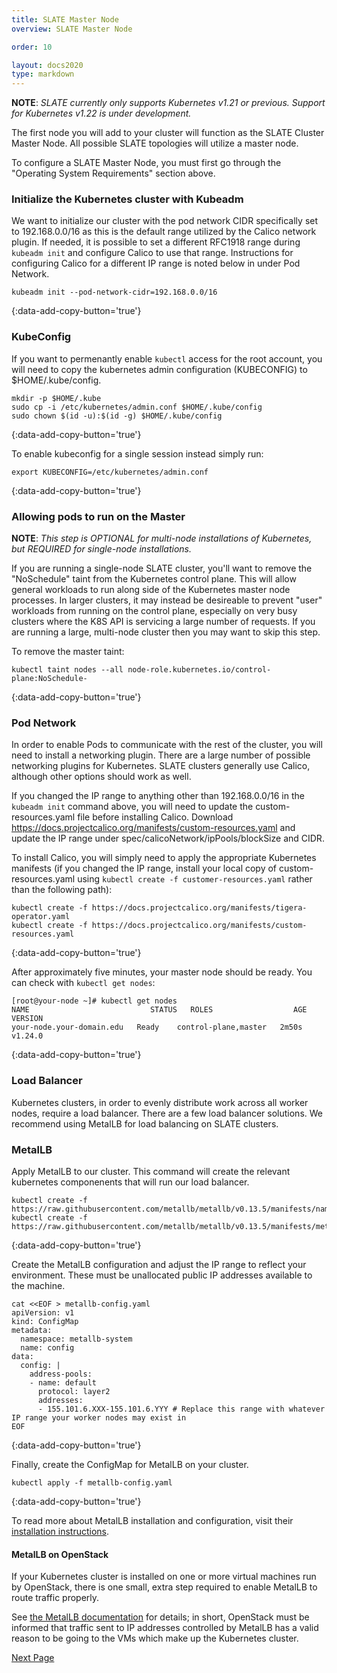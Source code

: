 ```yaml
---
title: SLATE Master Node
overview: SLATE Master Node

order: 10  

layout: docs2020
type: markdown
---
```


**NOTE**: *SLATE currently only supports Kubernetes v1.21 or previous. Support for Kubernetes v1.22 is under development.*

The first node you will add to your cluster will function as the SLATE Cluster Master Node. All possible SLATE topologies will utilize a master node.

To configure a SLATE Master Node, you must first go through the "Operating System Requirements" section above. 



### Initialize the Kubernetes cluster with Kubeadm

We want to initialize our cluster with the pod network CIDR specifically set to 192.168.0.0/16 as this is the default range utilized by the Calico network plugin. If needed, it is possible to set a different RFC1918 range during `kubeadm init` and configure Calico to use that range. Instructions for configuring Calico for a different IP range is noted below in under Pod Network.  

```
kubeadm init --pod-network-cidr=192.168.0.0/16
```
{:data-add-copy-button='true'}

### KubeConfig

If you want to permenantly enable `kubectl` access for the root account, you will need to copy the kubernetes admin configuration (KUBECONFIG) to $HOME/.kube/config. 

```
mkdir -p $HOME/.kube
sudo cp -i /etc/kubernetes/admin.conf $HOME/.kube/config
sudo chown $(id -u):$(id -g) $HOME/.kube/config
```
{:data-add-copy-button='true'}

To enable kubeconfig for a single session instead simply run:

```
export KUBECONFIG=/etc/kubernetes/admin.conf
```
{:data-add-copy-button='true'}

### Allowing pods to run on the Master
**NOTE**: *This step is OPTIONAL for multi-node installations of Kubernetes, but REQUIRED for single-node installations.*

If you are running a single-node SLATE cluster, you'll want to remove the "NoSchedule" taint from the Kubernetes control plane. This will allow general workloads to run along side of the Kubernetes master node processes. In larger clusters, it may instead be desireable to prevent "user" workloads from running on the control plane, especially on very busy clusters where the K8S API is servicing a large number of requests. If you are running a large, multi-node cluster then you may want to skip this step.

To remove the master taint:
 
```
kubectl taint nodes --all node-role.kubernetes.io/control-plane:NoSchedule-
```
{:data-add-copy-button='true'}

### Pod Network

In order to enable Pods to communicate with the rest of the cluster, you will need to install a networking plugin. There are a large number of possible networking plugins for Kubernetes. SLATE clusters generally use Calico, although other options  should work as well. 

If you changed the IP range to anything other than 192.168.0.0/16 in the `kubeadm init` command above, you will need to update the custom-resources.yaml file before installing Calico. Download https://docs.projectcalico.org/manifests/custom-resources.yaml and update the IP range under spec/calicoNetwork/ipPools/blockSize and CIDR.  

To install Calico, you will simply need to apply the appropriate Kubernetes manifests (if you changed the IP range, install your local copy of custom-resources.yaml using `kubectl create -f customer-resources.yaml` rather than the following path):

```
kubectl create -f https://docs.projectcalico.org/manifests/tigera-operator.yaml
kubectl create -f https://docs.projectcalico.org/manifests/custom-resources.yaml
```
{:data-add-copy-button='true'}

After approximately five minutes, your master node should be ready. You can check with `kubectl get nodes`:

```
[root@your-node ~]# kubectl get nodes
NAME                           STATUS   ROLES                  AGE     VERSION
your-node.your-domain.edu   Ready    control-plane,master   2m50s   v1.24.0
```
{:data-add-copy-button='true'}

### Load Balancer

Kubernetes clusters, in order to evenly distribute work across all worker nodes, require a load balancer. There are a few load balancer solutions. We recommend using MetalLB for load balancing on SLATE clusters.

### MetalLB

Apply MetalLB to our cluster. This command will create the relevant kubernetes componenents that will run our load balancer.

```
kubectl create -f https://raw.githubusercontent.com/metallb/metallb/v0.13.5/manifests/namespace.yaml
kubectl create -f https://raw.githubusercontent.com/metallb/metallb/v0.13.5/manifests/metallb.yaml
```
{:data-add-copy-button='true'}

Create the MetalLB configuration and adjust the IP range to reflect your environment. These must be unallocated public IP addresses available to the machine.

```
cat <<EOF > metallb-config.yaml
apiVersion: v1
kind: ConfigMap
metadata:
  namespace: metallb-system
  name: config
data:
  config: |
    address-pools:
    - name: default
      protocol: layer2
      addresses:
      - 155.101.6.XXX-155.101.6.YYY # Replace this range with whatever IP range your worker nodes may exist in
EOF
```
{:data-add-copy-button='true'}

Finally, create the ConfigMap for MetalLB on your cluster.

```
kubectl apply -f metallb-config.yaml
```
{:data-add-copy-button='true'}

To read more about MetalLB installation and configuration, visit their [installation instructions](https://metallb.universe.tf/installation/).

#### MetalLB on OpenStack

If your Kubernetes cluster is installed on one or more virtual machines run by OpenStack, there is one small, extra step required to enable MetalLB to route traffic properly. 

See [the MetalLB documentation](https://metallb.universe.tf/faq/#is-metallb-working-on-openstack) for details; in short, OpenStack must be informed that traffic sent to IP addresses controlled by MetalLB has a valid reason to be going to the VMs which make up the Kubernetes cluster. 


<a href="/docs/cluster/manual/slate-worker-node.html">Next Page</a>
